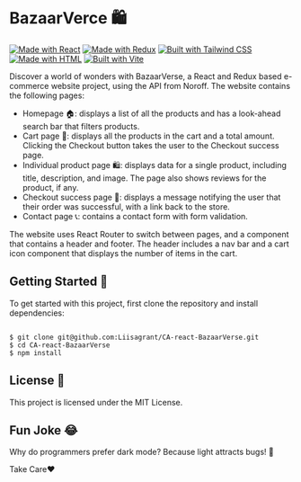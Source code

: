 # BazaarVerce 🛍️

[![Made with React](https://img.shields.io/badge/Made%20with-React-61dafb.svg)](https://reactjs.org/)
[![Made with Redux](https://img.shields.io/badge/Made%20with-Redux-764abc.svg)](https://redux.js.org/)
[![Built with Tailwind CSS](https://img.shields.io/badge/Built%20with-Tailwind%20CSS-38B2AC?logo=tailwind-css)](https://tailwindcss.com/)
[![Made with HTML](https://img.shields.io/badge/Made%20with-HTML-E34F26?logo=html5)](https://developer.mozilla.org/en-US/docs/Web/HTML)
[![Built with Vite](https://img.shields.io/badge/Built%20with-Vite-646CFF?logo=vite)](https://vitejs.dev/)


Discover a world of wonders with BazaarVerse, a React and Redux based e-commerce website project, using the API from Noroff. The website contains the following pages:

- Homepage 🏠: displays a list of all the products and has a look-ahead search bar that filters products.
- Cart page 🛒: displays all the products in the cart and a total amount. Clicking the Checkout button takes the user to the Checkout success page.
- Individual product page 🛍️: displays data for a single product, including title, description, and image. The page also shows reviews for the product, if any.
- Checkout success page 🎉: displays a message notifying the user that their order was successful, with a link back to the store.
- Contact page 📞: contains a contact form with form validation.

The website uses React Router to switch between pages, and a <Layout> component that contains a header and footer. The header includes a nav bar and a cart icon component that displays the number of items in the cart.

## Getting Started 🚀

To get started with this project, first clone the repository and install dependencies:

```

$ git clone git@github.com:Liisagrant/CA-react-BazaarVerse.git
$ cd CA-react-BazaarVerse
$ npm install

```

## License 📝

This project is licensed under the MIT License.

## Fun Joke 😂

Why do programmers prefer dark mode? Because light attracts bugs! 🐛 

Take Care❤️

